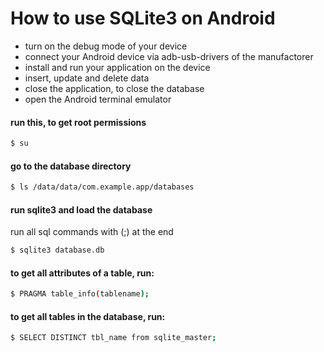 
# How to use SQLite3 on Android
- turn on the debug mode of your device
- connect your Android device via adb-usb-drivers of the manufactorer
- install and run your application on the device
- insert, update and delete data
- close the application, to close the database
- open the Android terminal emulator

#### run this, to get root permissions
```sh
$ su
```
#### go to the database directory
```sh
$ ls /data/data/com.example.app/databases
```
#### run sqlite3 and load the database
run all sql commands with (;) at the end
```sh
$ sqlite3 database.db
```


#### to get all attributes of a table, run:
```sh
$ PRAGMA table_info(tablename);
```
#### to get all tables in the database, run:
```sh
$ SELECT DISTINCT tbl_name from sqlite_master;
```
